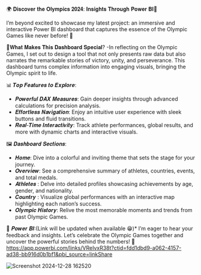 🌍 𝐃𝐢𝐬𝐜𝐨𝐯𝐞𝐫 𝐭𝐡𝐞 𝐎𝐥𝐲𝐦𝐩𝐢𝐜𝐬 𝟐𝟎𝟐𝟒: 𝐈𝐧𝐬𝐢𝐠𝐡𝐭𝐬 𝐓𝐡𝐫𝐨𝐮𝐠𝐡 𝐏𝐨𝐰𝐞𝐫 𝐁𝐈🏅

I’m beyond excited to showcase my latest project: an immersive and interactive Power BI dashboard that captures the essence of the Olympic Games like never before! 🚀

🎯𝐖𝐡𝐚𝐭 𝐌𝐚𝐤𝐞𝐬 𝐓𝐡𝐢𝐬 𝐃𝐚𝐬𝐡𝐛𝐨𝐚𝐫𝐝 𝐒𝐩𝐞𝐜𝐢𝐚𝐥?
-In reflecting on the Olympic Games, I set out to design a tool that not only presents raw data but also narrates the remarkable stories of victory, unity, and perseverance. This dashboard turns complex information into engaging visuals, bringing the Olympic spirit to life.

📊 𝑻𝒐𝒑 𝑭𝒆𝒂𝒕𝒖𝒓𝒆𝒔 𝒕𝒐 𝑬𝒙𝒑𝒍𝒐𝒓𝒆:
- 𝑷𝒐𝒘𝒆𝒓𝒇𝒖𝒍 𝑫𝑨𝑿 𝑴𝒆𝒂𝒔𝒖𝒓𝒆𝒔: Gain deeper insights through advanced calculations for precision analysis.
- 𝑬𝒇𝒇𝒐𝒓𝒕𝒍𝒆𝒔𝒔 𝑵𝒂𝒗𝒊𝒈𝒂𝒕𝒊𝒐𝒏: Enjoy an intuitive user experience with sleek buttons and fluid transitions.
- 𝑹𝒆𝒂𝒍-𝑻𝒊𝒎𝒆 𝑰𝒏𝒕𝒆𝒓𝒂𝒄𝒕𝒊𝒗𝒊𝒕𝒚: Track athlete performances, global results, and more with dynamic charts and interactive visuals.

 🖼️ 𝑫𝒂𝒔𝒉𝒃𝒐𝒂𝒓𝒅 𝑺𝒆𝒄𝒕𝒊𝒐𝒏𝒔:
- 𝑯𝒐𝒎𝒆: Dive into a colorful and inviting theme that sets the stage for your journey.
- 𝑶𝒗𝒆𝒓𝒗𝒊𝒆𝒘: See a comprehensive summary of athletes, countries, events, and total medals.
- 𝑨𝒕𝒉𝒍𝒆𝒕𝒆𝒔 :  Delve into detailed profiles showcasing achievements by age, gender, and nationality.
- 𝑪𝒐𝒖𝒏𝒕𝒓𝒚 : Visualize global performances with an interactive map highlighting each nation’s success.
- 𝑶𝒍𝒚𝒎𝒑𝒊𝒄 𝑯𝒊𝒔𝒕𝒐𝒓𝒚: Relive the most memorable moments and trends from past Olympic Games.

🔗 𝑷𝒐𝒘𝒆𝒓 𝑩𝑰:(Link will be updated when available 😁)*
I’m eager to hear your feedback and insights. Let’s celebrate the Olympic Games together and uncover the powerful stories behind the numbers! 🥳
https://app.powerbi.com/links/VReIvxR38t?ctid=fdd1dbd9-a062-4157-ad38-bb916d0b1bf1&pbi_source=linkShare

![Screenshot 2024-12-28 162520](https://github.com/user-attachments/assets/e140357e-16b2-477f-9b6e-120343710911)
